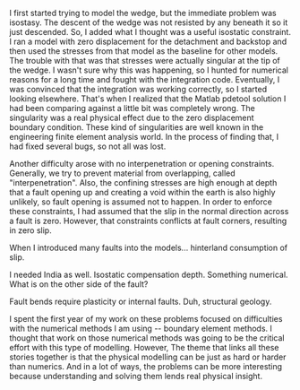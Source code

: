 I first started trying to model the wedge, but the immediate problem was isostasy. The descent of the wedge was not resisted by any beneath it so it just descended. So, I added what I thought was a useful isostatic constraint. I ran a model with zero displacement for the detachment and backstop and then used the stresses from that model as the baseline for other models. The trouble with that was that stresses were actually singular at the tip of the wedge. I wasn't sure why this was happening, so I hunted for numerical reasons for a long time and fought with the integration code. Eventually, I was convinced that the integration was working correctly, so I started looking elsewhere. That's when I realized that the Matlab pdetool solution I had been comparing against a little bit was completely wrong. The singularity was a real physical effect due to the zero displacement boundary condition. These kind of singularities are well known in the engineering finite element analysis world. In the process of finding that, I had fixed several bugs, so not all was lost.

Another difficulty arose with no interpenetration or opening constraints. Generally, we try to prevent material from overlapping, called "interpenetration". Also, the confining stresses are high enough at depth that a fault opening up and creating a void within the earth is also highly unlikely, so fault opening is assumed not to happen. In order to enforce these constraints, I had assumed that the slip in the normal direction across a fault is zero. However, that constraints conflicts at fault corners, resulting in zero slip. 

When I introduced many faults into the models... hinterland consumption of slip.

I needed India as well. Isostatic compensation depth. Something numerical. What is on the other side of the fault?

Fault bends require plasticity or internal faults. Duh, structural geology.

I spent the first year of my work on these problems focused on difficulties with the numerical methods I am using -- boundary element methods. I thought that work on those numerical methods was going to be the critical effort with this type of modelling. However, The theme that links all these stories together is that the physical modelling can be just as hard or harder than numerics. And in a lot of ways, the problems can be more interesting because understanding and solving them lends real physical insight.  
